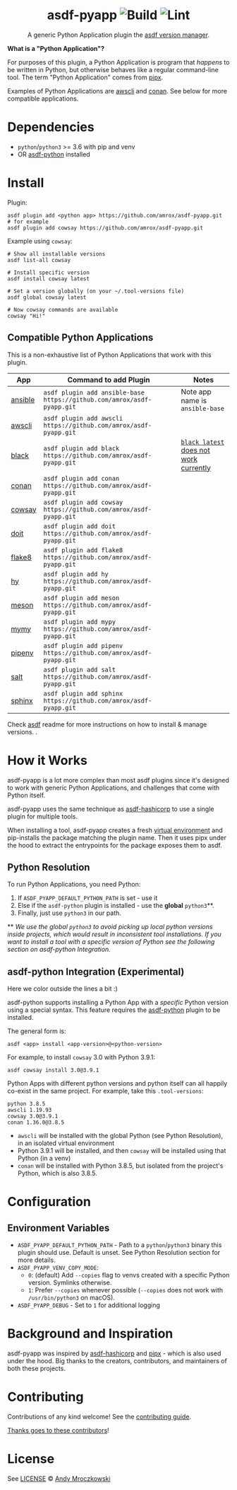 <div align="center">

# asdf-pyapp ![Build](https://github.com/amrox/asdf-pyapp/workflows/Build/badge.svg) ![Lint](https://github.com/amrox/asdf-pyapp/workflows/Lint/badge.svg)

A generic Python Application plugin the [asdf version manager](https://asdf-vm.com).

</div>

**What is a "Python Application"?**

For purposes of this plugin, a Python Application is program that *happens* to be written in Python, but otherwise behaves like a regular command-line tool.  The term "Python Application" comes from [pipx](https://pypa.github.io/pipx/).

Examples of Python Applications are [awscli](https://pypi.org/project/awscli/) and [conan](https://pypi.org/project/conan/). See below for more compatible applications.

# Dependencies

- `python`/`python3` >= 3.6 with pip and venv
- OR [asdf-python](https://github.com/danhper/asdf-python) installed

# Install

Plugin:

```shell
asdf plugin add <python app> https://github.com/amrox/asdf-pyapp.git
# for example
asdf plugin add cowsay https://github.com/amrox/asdf-pyapp.git
```

Example using `cowsay`:

```shell
# Show all installable versions
asdf list-all cowsay

# Install specific version
asdf install cowsay latest

# Set a version globally (on your ~/.tool-versions file)
asdf global cowsay latest

# Now cowsay commands are available
cowsay "Hi!"
```

## Compatible Python Applications

This is a non-exhaustive list of Python Applications that work with this plugin.

| App                                               | Command to add Plugin                                                  | Notes                                                                                  |
| ------------------------------------------------- | ---------------------------------------------------------------------- | -------------------------------------------------------------------------------------- |
| [ansible](https://pypi.org/project/ansible-base/) | `asdf plugin add ansible-base https://github.com/amrox/asdf-pyapp.git` | Note app name is `ansible-base`                                                        |
| [awscli](https://pypi.org/project/awscli/)        | `asdf plugin add awscli https://github.com/amrox/asdf-pyapp.git`       |                                                                                        |
| [black](https://pypi.org/project/black/)          | `asdf plugin add black https://github.com/amrox/asdf-pyapp.git`        | [`black latest` does not work currently](https://github.com/amrox/asdf-pyapp/issues/2) |
| [conan](https://pypi.org/project/conan/)          | `asdf plugin add conan https://github.com/amrox/asdf-pyapp.git`        |                                                                                        |
| [cowsay](https://pypi.org/project/cowsay/)        | `asdf plugin add cowsay https://github.com/amrox/asdf-pyapp.git`       |                                                                                        |
| [doit](https://pypi.org/project/doit/)            | `asdf plugin add doit https://github.com/amrox/asdf-pyapp.git`         |                                                                                        |
| [flake8](https://pypi.org/project/flake8/)        | `asdf plugin add flake8 https://github.com/amrox/asdf-pyapp.git`       |                                                                                        |
| [hy](https://pypi.org/project/hy/)                | `asdf plugin add hy https://github.com/amrox/asdf-pyapp.git`           |                                                                                        |
| [meson](https://pypi.org/project/meson/)          | `asdf plugin add meson https://github.com/amrox/asdf-pyapp.git`        |                                                                                        |
| [mymy](https://pypi.org/project/mymy/)            | `asdf plugin add mypy https://github.com/amrox/asdf-pyapp.git`         |                                                                                        |
| [pipenv](https://pypi.org/project/pipenv/)        | `asdf plugin add pipenv https://github.com/amrox/asdf-pyapp.git`       |                                                                                        |
| [salt](https://pypi.org/project/salt/)            | `asdf plugin add salt https://github.com/amrox/asdf-pyapp.git`         |                                                                                        |
| [sphinx](https://pypi.org/project/Sphinx/)        | `asdf plugin add sphinx https://github.com/amrox/asdf-pyapp.git`       |                                                                                        |

Check [asdf](https://github.com/asdf-vm/asdf) readme for more instructions on how to install & manage versions.
.

# How it Works

asdf-pyapp is a lot more complex than most asdf plugins since it's designed to work with generic Python Applications, and challenges that come with Python itself.

asdf-pyapp uses the same technique as [asdf-hashicorp](https://github.com/asdf-community/asdf-hashicorp) to use a single plugin for multiple tools.

When installing a tool, asdf-pyapp creates a fresh [virtual environment](https://docs.python.org/3/tutorial/venv.html) and pip-installs the package matching the plugin name. Then it uses pipx under the hood to extract the entrypoints for the package exposes them to asdf.

## Python Resolution

To run Python Applications, you need Python:

1. If `ASDF_PYAPP_DEFAULT_PYTHON_PATH` is set - use it
1. Else if the `asdf-python` plugin is installed - use the **global** `python3`\*\*.
1. Finally, just use `python3` in our path.

\*\* *We use the global `python3` to avoid picking up local python versions inside projects, which would result in inconsistent tool installations. If you want to install a tool with a specific version of Python see the following section on asdf-python Integration.*

## asdf-python Integration (Experimental)

Here we color outside the lines a bit :)

asdf-python supports installing a Python App with a *specific* Python version using a special syntax. This feature requires the [asdf-python](https://github.com/danhper/asdf-python) plugin to be installed.

The general form is:

```shell
asdf <app> install <app-version>@<python-version>
```

For example, to install `cowsay` 3.0 with Python 3.9.1:

```shell
asdf cowsay install 3.0@3.9.1
```

Python Apps with different python versions and python itself can all happily co-exist in the same project. For example, take this `.tool-versions`:

```shell
python 3.8.5
awscli 1.19.93
cowsay 3.0@3.9.1
conan 1.36.0@3.8.5
```

- `awscli` will be installed with the global Python (see Python Resolution), in an isolated virtual environment
- Python 3.9.1 will be installed, and then `cowsay` will be installed using that Python (in a venv)
- `conan` will be installed with Python 3.8.5, but isolated from the project's Python, which is also 3.8.5.

# Configuration

## Environment Variables

- `ASDF_PYAPP_DEFAULT_PYTHON_PATH` - Path to a `python`/`python3`  binary this plugin should use. Default is unset. See Python Resolution section for more details.
- `ASDF_PYAPP_VENV_COPY_MODE`:
  - `0`: (default) Add `--copies` flag to venvs created with a specific Python version. Symlinks otherwise.
  - `1`: Prefer `--copies` whenever possible (`--copies` does not work with `/usr/bin/python3` on macOS).
- `ASDF_PYAPP_DEBUG` - Set to `1` for additional logging

# Background and Inspiration

asdf-pyapp was inspired by [asdf-hashicorp](https://github.com/asdf-community/asdf-hashicorp) and [pipx](https://pypa.github.io/pipx/) - which is also used under the hood. Big thanks to the creators, contributors, and maintainers of both these projects.

# Contributing

Contributions of any kind welcome! See the [contributing guide](contributing.md).

[Thanks goes to these contributors](https://github.com/amrox/asdf-pyapp/graphs/contributors)!

# License

See [LICENSE](LICENSE) © [Andy Mroczkowski](https://github.com/amrox/)
